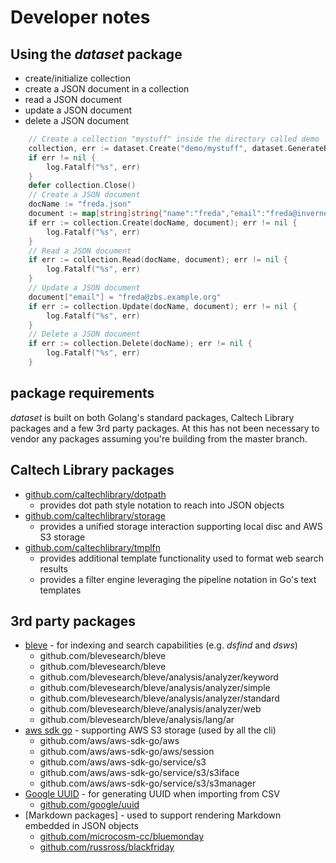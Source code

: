 
# Developer notes

## Using the _dataset_ package

+ create/initialize collection
+ create a JSON document in a collection
+ read a JSON document
+ update a JSON document
+ delete a JSON document

```go
    // Create a collection "mystuff" inside the directory called demo
    collection, err := dataset.Create("demo/mystuff", dataset.GenerateBucketNames("ab", 2))
    if err != nil {
        log.Fatalf("%s", err)
    }
    defer collection.Close()
    // Create a JSON document 
    docName := "freda.json"
    document := map[string]string{"name":"freda","email":"freda@inverness.example.org"}
    if err := collection.Create(docName, document); err != nil {
        log.Fatalf("%s", err)
    }
    // Read a JSON document
    if err := collection.Read(docName, document); err != nil {
        log.Fatalf("%s", err)
    }
    // Update a JSON document
    document["email"] = "freda@zbs.example.org"
    if err := collection.Update(docName, document); err != nil {
        log.Fatalf("%s", err)
    }
    // Delete a JSON document
    if err := collection.Delete(docName); err != nil {
        log.Fatalf("%s", err)
    }
```


## package requirements

_dataset_ is built on both Golang's standard packages, Caltech Library packages and a few 3rd party packages.
At this has not been necessary to vendor any packages assuming you're building from the master branch.

## Caltech Library packages

+ [github.com/caltechlibrary/dotpath](https://github.com/caltechlibrary/dotpath)
    + provides dot path style notation to reach into JSON objects
+ [github.com/caltechlibrary/storage](github.com/caltechlibrary/storage)
    + provides a unified storage interaction supporting local disc and AWS S3 storage
+ [github.com/caltechlibrary/tmplfn](https://github.com/caltechlibrary/tmplfn)
    + provides additional template functionality used to format web search results
    + provides a filter engine leveraging the pipeline notation in Go's text templates


## 3rd party packages

+ [bleve](https://blevesearch.com) - for indexing and search capabilities (e.g. _dsfind_ and _dsws_)
    + github.com/blevesearch/bleve
    + github.com/blevesearch/bleve
    + github.com/blevesearch/bleve/analysis/analyzer/keyword
    + github.com/blevesearch/bleve/analysis/analyzer/simple
    + github.com/blevesearch/bleve/analysis/analyzer/standard
    + github.com/blevesearch/bleve/analysis/analyzer/web
    + github.com/blevesearch/bleve/analysis/lang/ar
+ [aws sdk go](https://github.com/aws/aws-sdk-go) - supporting AWS S3 storage (used by all the cli)
    + github.com/aws/aws-sdk-go/aws
    + github.com/aws/aws-sdk-go/aws/session
    + github.com/aws/aws-sdk-go/service/s3
    + github.com/aws/aws-sdk-go/service/s3/s3iface
    + github.com/aws/aws-sdk-go/service/s3/s3manager
+ [Google UUID]() - for generating UUID when importing from CSV
    + [github.com/google/uuid](github.com/google/uuid)
+ [Markdown packages] - used to support rendering Markdown embedded in JSON objects
    + [github.com/microcosm-cc/bluemonday](https://github.com/microcosm-cc/bluemonday)
    + [github.com/russross/blackfriday](https://github.com/russross/blackfriday)
